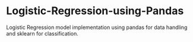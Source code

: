 # Logistic-Regression-using-Pandas
Logistic Regression model implementation using pandas for data handling and sklearn for classification.
